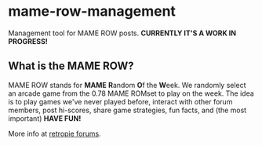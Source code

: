 # mame-row-management
Management tool for MAME ROW posts. **CURRENTLY IT'S A WORK IN PROGRESS!**

## What is the MAME ROW?

MAME ROW stands for **MAME** **R**andom **O**f the **W**eek. We randomly select an arcade game from the 0.78 MAME ROMset to play on the week. The idea is to play games we've never played before, interact with other forum members, post hi-scores, share game strategies, fun facts, and (the most important) **HAVE FUN!**

More info at [retropie forums](https://retropie.org.uk/forum/search?term=%22mame%20row%22&in=titles&sortBy=topic.title&sortDirection=desc&showAs=topics).
